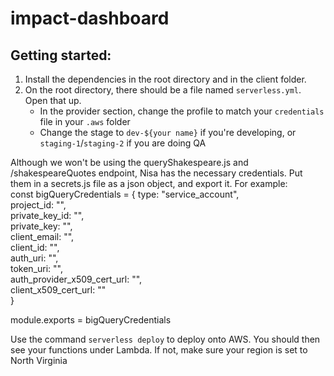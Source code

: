 # impact-dashboard
Getting started:
---

1. Install the dependencies in the root directory and in the client folder.
2. On the root directory, there should be a file named ```serverless.yml```. Open that up. 
    * In the provider section, change the profile to match your ```credentials``` file in your ```.aws``` folder
    * Change the stage to ```dev-${your name}``` if you're developing, or ```staging-1```/```staging-2``` if you are doing QA
    
Although we won't be using the queryShakespeare.js and /shakespeareQuotes endpoint, Nisa has the necessary credentials. Put them in a secrets.js file as a json object, and export it. For example:  
const bigQueryCredentials = {
    type: "service_account",  
    project_id: "",  
    private_key_id: "",  
    private_key: "",  
    client_email: "",  
    client_id: "",  
    auth_uri: "",  
    token_uri: "",  
    auth_provider_x509_cert_url: "",  
    client_x509_cert_url: ""  
}  

module.exports = bigQueryCredentials  


Use the command ```serverless deploy``` to deploy onto AWS. You should then see your functions under Lambda. If not, make sure your region is set to North Virginia
